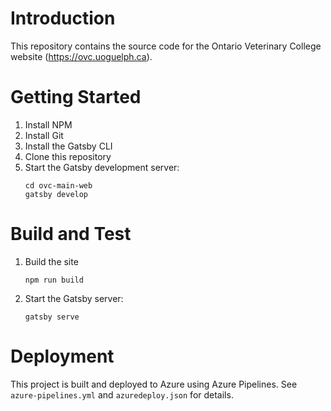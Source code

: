 # Introduction
This repository contains the source code for the Ontario Veterinary College
website (https://ovc.uoguelph.ca).

# Getting Started
1. Install NPM
1. Install Git
1. Install the Gatsby CLI
1. Clone this repository
1. Start the Gatsby development server:
   ```shell
   cd ovc-main-web
   gatsby develop
   ```

# Build and Test
1. Build the site
   ```shell
   npm run build
   ```
1. Start the Gatsby server:
   ```shell
   gatsby serve
   ```

# Deployment
This project is built and deployed to Azure using Azure Pipelines.
See `azure-pipelines.yml` and `azuredeploy.json` for details.


